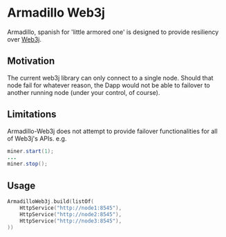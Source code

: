 # Armadillo Web3j
Armadillo, spanish for 'little armored one' is designed to provide resiliency  
over [Web3j](https://github.com/web3j/web3j). 

## Motivation
The current web3j library can only connect to a single node. Should that node fail for whatever
reason, the Dapp would not be able to failover to another running node (under your control, of course).

## Limitations
Armadillo-Web3j does not attempt to provide failover functionalities for all of Web3j's APIs. e.g. 

```java
miner.start(1);
...
miner.stop();
```

## Usage

```kotlin
ArmadilloWeb3j.build(listOf(
    HttpService("http://node1:8545"),
    HttpService("http://node2:8545"),
    HttpService("http://node3:8545"),
))
```
